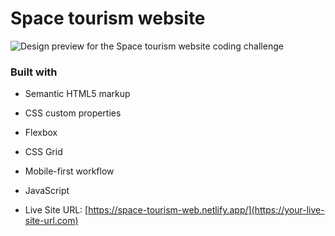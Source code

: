 #  Space tourism website

![Design preview for the Space tourism website coding challenge](./../preview.jpg)


### Built with

- Semantic HTML5 markup
- CSS custom properties
- Flexbox
- CSS Grid
- Mobile-first workflow
- JavaScript

- Live Site URL: [https://space-tourism-web.netlify.app/](https://your-live-site-url.com)



